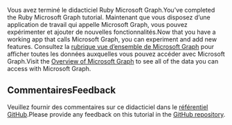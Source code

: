 <!-- markdownlint-disable MD002 MD041 -->

<span data-ttu-id="0dd34-101">Vous avez terminé le didacticiel Ruby Microsoft Graph.</span><span class="sxs-lookup"><span data-stu-id="0dd34-101">You've completed the Ruby Microsoft Graph tutorial.</span></span> <span data-ttu-id="0dd34-102">Maintenant que vous disposez d’une application de travail qui appelle Microsoft Graph, vous pouvez expérimenter et ajouter de nouvelles fonctionnalités.</span><span class="sxs-lookup"><span data-stu-id="0dd34-102">Now that you have a working app that calls Microsoft Graph, you can experiment and add new features.</span></span> <span data-ttu-id="0dd34-103">Consultez la [rubrique vue d’ensemble de Microsoft Graph](/graph/overview) pour afficher toutes les données auxquelles vous pouvez accéder avec Microsoft Graph.</span><span class="sxs-lookup"><span data-stu-id="0dd34-103">Visit the [Overview of Microsoft Graph](/graph/overview) to see all of the data you can access with Microsoft Graph.</span></span>

## <a name="feedback"></a><span data-ttu-id="0dd34-104">Commentaires</span><span class="sxs-lookup"><span data-stu-id="0dd34-104">Feedback</span></span>

<span data-ttu-id="0dd34-105">Veuillez fournir des commentaires sur ce didacticiel dans le [référentiel GitHub](https://github.com/microsoftgraph/msgraph-training-rubyrailsapp).</span><span class="sxs-lookup"><span data-stu-id="0dd34-105">Please provide any feedback on this tutorial in the [GitHub repository](https://github.com/microsoftgraph/msgraph-training-rubyrailsapp).</span></span>
